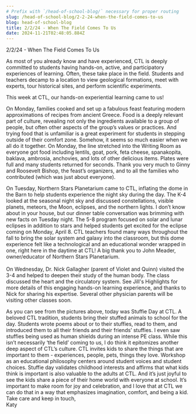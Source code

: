 ```yaml
---
# Prefix with `/head-of-school-blog/` necessary for proper routing
slug: /head-of-school-blog/2-2-24-when-the-field-comes-to-us
blog: head-of-school-blog
title: 2/2/24 - When The Field Comes To Us
date: 2024-11-21T02:48:05.884Z
---
```

2/2/24 - When The Field Comes To Us

As most of you already know and have experienced, CTL is deeply committed to students having hands-on, active, and participatory experiences of learning. Often, these take place in the field. Students and teachers decamp to a location to view geological formations, meet with experts, tour historical sites, and perform scientific experiments. 

This week at CTL, our hands-on experiential learning came to us! 

On Monday, families cooked and set up a fabulous feast featuring modern approximations of recipes from ancient Greece. Food is a deeply relevant part of culture, revealing not only the ingredients available to a group of people, but often other aspects of the group’s values or practices. And trying food that is unfamiliar is a great experiment for students in stepping outside of their comfort zone. Somehow, it seems so much easier when we all do it together. On Monday, the line stretched into the Writing Room as everyone got food including lentils, goat, pork, feta cheese, spanakopita, baklava, ambrosia, anchovies, and lots of other delicious items. Plates were full and many students returned for seconds. Thank you very much to Ginny and Roosevelt Bishop, the feast’s organizers, and to all the families who contributed (which was just about everyone). 

On Tuesday, Northern Stars Planetarium came to CTL, inflating the dome in the Barn to help students experience the night sky during the day. The K-4 looked at the seasonal night sky and discussed constellations, visible planets, meteors, the Moon, eclipses, and the northern lights. I don’t know about in your house, but our dinner table conversation was brimming with new facts on Tuesday night. The 5-8 program focused on solar and lunar eclipses in addition to stars and helped students get excited for the eclipse coming on Monday, April 8. CTL teachers found many ways throughout the fall to bring the solar system and galaxy into the classroom, but this dome experience felt like a technological and an educational wonder wrapped in one, right here in the daytime at CTL! A big thank you to John Meader, owner/educator of Northern Stars Planetarium.\
\
On Wednesday, Dr. Nick Gallagher (parent of Violet and Quinn) visited the 3-4 and helped to deepen their study of the human body. The class discussed the heart and the circulatory system. See Jill's Highlights for more details of this engaging hands-on learning experience, and thanks to Nick for sharing his expertise. Several other physician parents will be visiting other classes soon. 

As you can see from the pictures above, today was Stuffie Day at CTL. A beloved CTL tradition, students bring their stuffed animals to school for the day. Students wrote poems about or to their stuffies, read to them, and introduced them to all their friends and their friends’ stuffies. I even saw stuffies being used as human shields during an intense PE class. While this isn’t necessarily ‘the field’ coming to us, I do think it epitomizes another deep aspect of CTL’s culture. CTL invites kids to share the things that are important to them - experiences, people, pets, things they love. Workshop as an educational philosophy centers around student voices and student choices. Stuffie day validates childhood interests and affirms that what kids think is important is also valuable to the adults at CTL. And it’s just joyful to see the kids share a piece of their home world with everyone at school. It’s important to make room for joy and celebration, and I love that at CTL we can do that in a way that emphasizes imagination, comfort, and being a kid.\
Take care and keep in touch,\
Katy
